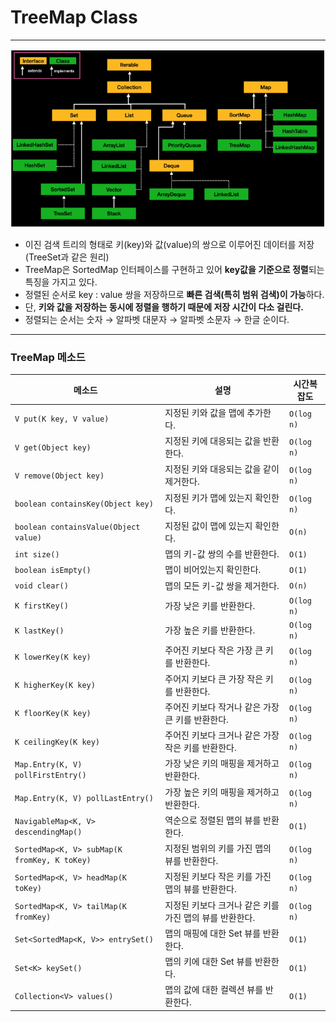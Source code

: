 # TreeMap Class

---

![Untitled](Untitled.png)

- 이진 검색 트리의 형태로 키(key)와 값(value)의 쌍으로 이루어진 데이터를 저장 (TreeSet과 같은 원리)
- TreeMap은 SortedMap 인터페이스를 구현하고 있어 **key값을 기준으로 정렬**되는 특징을 가지고 있다.
- 정렬된 순서로 key : value 쌍을 저장하므로 **빠른 검색(특히 범위 검색)이 가능**하다.
- 단, **키와 값을 저장하는 동시에 정렬을 행하기 때문에 저장 시간이 다소 걸린다.**
- 정렬되는 순서는 숫자 → 알파벳 대문자 → 알파벳 소문자 → 한글 순이다.

---

### TreeMap 메소드

| **메소드** | **설명** | **시간복잡도** |
| --- | --- | --- |
| `V put(K key, V value)` | 지정된 키와 값을 맵에 추가한다. | `O(log n)` |
| `V get(Object key)` | 지정된 키에 대응되는 값을 반환한다. | `O(log n)` |
| `V remove(Object key)` | 지정된 키와 대응되는 값을 같이 제거한다. | `O(log n)` |
| `boolean containsKey(Object key)` | 지정된 키가 맵에 있는지 확인한다. | `O(log n)` |
| `boolean containsValue(Object value)` | 지정된 값이 맵에 있는지 확인한다. | `O(n)` |
| `int size()` | 맵의 키-값 쌍의 수를 반환한다. | `O(1)` |
| `boolean isEmpty()` | 맵이 비어있는지 확인한다. | `O(1)` |
| `void clear()` | 맵의 모든 키-값 쌍을 제거한다. | `O(n)` |
| `K firstKey()` | 가장 낮은 키를 반환한다. | `O(log n)` |
| `K lastKey()` | 가장 높은 키를 반환한다. | `O(log n)` |
| `K lowerKey(K key)` | 주어진 키보다 작은 가장 큰 키를 반환한다. | `O(log n)` |
| `K higherKey(K key)` | 주어지 키보다 큰 가장 작은 키를 반환한다. | `O(log n)` |
| `K floorKey(K key)` | 주어진 키보다 작거나 같은 가장 큰 키를 반환한다. | `O(log n)` |
| `K ceilingKey(K key)` | 주어진 키보다 크거나 같은 가장 작은 키를 반환한다. | `O(log n)` |
| `Map.Entry(K, V) pollFirstEntry()` | 가장 낮은 키의 매핑을 제거하고 반환한다. | `O(log n)` |
| `Map.Entry(K, V) pollLastEntry()` | 가장 높은 키의 매핑을 제거하고 반환한다. | `O(log n)` |
| `NavigableMap<K, V> descendingMap()` | 역순으로 정렬된 맵의 뷰를 반환한다. | `O(1)` |
| `SortedMap<K, V> subMap(K fromKey, K toKey)` | 지정된 범위의 키를 가진 맵의 뷰를 반환한다. | `O(log n)` |
| `SortedMap<K, V> headMap(K toKey)` | 지정된 키보다 작은 키를 가진 맵의 뷰를 반환한다. | `O(log n)` |
| `SortedMap<K, V> tailMap(K fromKey)` | 지정된 키보다 크거나 같은 키를 가진 맵의 뷰를 반환한다. | `O(log n)` |
| `Set<SortedMap<K, V>> entrySet()` | 맵의 매핑에 대한 Set 뷰를 반환한다. | `O(1)` |
| `Set<K> keySet()` | 맵의 키에 대한 Set 뷰를 반환한다. | `O(1)` |
| `Collection<V> values()` | 맵의 값에 대한 컬렉션 뷰를 반환한다. | `O(1)` |